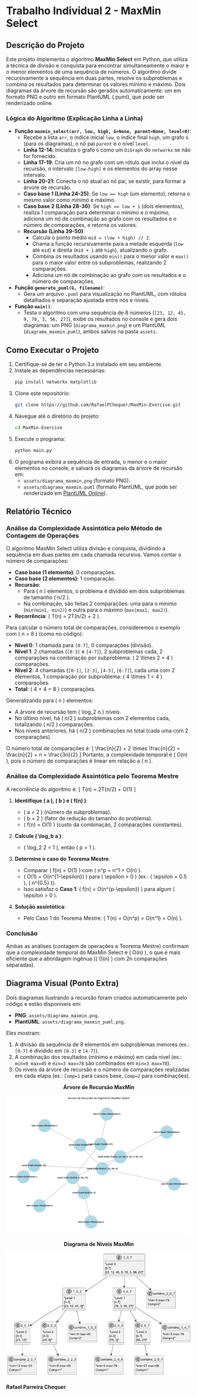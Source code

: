 # Trabalho Individual 2 - MaxMin Select

## Descrição do Projeto

Este projeto implementa o algoritmo **MaxMin Select** em Python, que utiliza a técnica de divisão e conquista para encontrar simultaneamente o maior e o menor elementos de uma sequência de números. O algoritmo divide recursivamente a sequência em duas partes, resolve os subproblemas e combina os resultados para determinar os valores mínimo e máximo. Dois diagramas da árvore de recursão são gerados automaticamente: um em formato PNG e outro em formato PlantUML (.puml), que pode ser renderizado online.

### Lógica do Algoritmo (Explicação Linha a Linha)

- **Função `maxmin_select(arr, low, high, G=None, parent=None, level=0)`**:
  - Recebe a lista `arr`, o índice inicial `low`, o índice final `high`, um grafo `G` (para os diagramas), o nó pai `parent` e o nível `level`.
  - **Linha 12-14**: Inicializa o grafo `G` como um `DiGraph` do `networkx` se não for fornecido.
  - **Linha 17-19**: Cria um nó no grafo com um rótulo que inclui o nível da recursão, o intervalo `[low-high]` e os elementos do array nesse intervalo.
  - **Linha 20-21**: Conecta o nó atual ao nó pai, se existir, para formar a árvore de recursão.
  - **Caso base 1 (Linha 24-25)**: Se `low == high` (um elemento), retorna o mesmo valor como mínimo e máximo.
  - **Caso base 2 (Linha 28-36)**: Se `high == low + 1` (dois elementos), realiza 1 comparação para determinar o mínimo e o máximo, adiciona um nó de combinação ao grafo com os resultados e o número de comparações, e retorna os valores.
  - **Recursão (Linha 39-50)**: 
    - Calcula o ponto médio `mid = (low + high) // 2`.
    - Chama a função recursivamente para a metade esquerda (`low` até `mid`) e direita (`mid + 1` até `high`), atualizando o grafo.
    - Combina os resultados usando `min()` para o menor valor e `max()` para o maior valor entre os subproblemas, realizando 2 comparações.
    - Adiciona um nó de combinação ao grafo com os resultados e o número de comparações.
- **Função `generate_puml(G, filename)`**:
  - Gera um arquivo `.puml` para visualização no PlantUML, com rótulos detalhados e separação ajustada entre nós e níveis.
- **Função `main()`**:
  - Testa o algoritmo com uma sequência de 8 números (`[23, 12, 45, 9, 78, 3, 56, 27]`), exibe os resultados no console e gera dois diagramas: um PNG (`diagrama_maxmin.png`) e um PlantUML (`diagrama_maxmin.puml`), ambos salvos na pasta `assets`.

## Como Executar o Projeto

1. Certifique-se de ter o Python 3.x instalado em seu ambiente.
2. Instale as dependências necessárias:
   ```bash
   pip install networkx matplotlib
   ```
3. Clone este repositório:
   ```bash
   git clone https://github.com/RafaelPChequer/MaxMin-Exercise.git
   ```
4. Navegue até o diretório do projeto:
   ```bash
   cd MaxMin-Exercise
   ```
5. Execute o programa:
   ```bash
   python main.py
   ```
6. O programa exibirá a sequência de entrada, o menor e o maior elementos no console, e salvará os diagramas da árvore de recursão em:
   - `assets/diagrama_maxmin.png` (formato PNG).
   - `assets/diagrama_maxmin.puml` (formato PlantUML, que pode ser renderizado em [PlantUML Online](http://www.plantuml.com/plantuml)).

## Relatório Técnico

### Análise da Complexidade Assintótica pelo Método de Contagem de Operações

O algoritmo MaxMin Select utiliza divisão e conquista, dividindo a sequência em duas partes em cada chamada recursiva. Vamos contar o número de comparações:

- **Caso base (1 elemento)**: 0 comparações.
- **Caso base (2 elementos)**: 1 comparação.
- **Recursão**: 
  - Para \( n \) elementos, o problema é dividido em dois subproblemas de tamanho \( n/2 \).
  - Na combinação, são feitas 2 comparações: uma para o mínimo (`min(min1, min2)`) e outra para o máximo (`max(max1, max2)`).
- **Recorrência**: \( T(n) = 2T(n/2) + 2 \).

Para calcular o número total de comparações, consideremos o exemplo com \( n = 8 \) (como no código):
- **Nível 0**: 1 chamada para `[0-7]`, 0 comparações (divisão).
- **Nível 1**: 2 chamadas (`[0-3]` e `[4-7]`), 2 subproblemas cada, 2 comparações na combinação por subproblema: \( 2 \times 2 = 4 \) comparações.
- **Nível 2**: 4 chamadas (`[0-1]`, `[2-3]`, `[4-5]`, `[6-7]`), cada uma com 2 elementos, 1 comparação por subproblema: \( 4 \times 1 = 4 \) comparações.
- **Total**: \( 4 + 4 = 8 \) comparações.

Generalizando para \( n \) elementos:
- A árvore de recursão tem \( \log_2 n \) níveis.
- No último nível, há \( n/2 \) subproblemas com 2 elementos cada, totalizando \( n/2 \) comparações.
- Nos níveis anteriores, há \( n/2 \) combinações no total (cada uma com 2 comparações).

O número total de comparações é:
\[
\frac{n}{2} + 2 \times \frac{n}{2} = \frac{n}{2} + n = \frac{3n}{2}
\]
Portanto, a complexidade temporal é \( O(n) \), pois o número de comparações é linear em relação a \( n \).

### Análise da Complexidade Assintótica pelo Teorema Mestre

A recorrência do algoritmo é:
\[ T(n) = 2T(n/2) + O(1) \]

1. **Identifique \( a \), \( b \) e \( f(n) \)**:
   - \( a = 2 \) (número de subproblemas).
   - \( b = 2 \) (fator de redução do tamanho do problema).
   - \( f(n) = O(1) \) (custo da combinação, 2 comparações constantes).

2. **Calcule \( \log_b a \)**:
   - \( \log_2 2 = 1 \), então \( p = 1 \).

3. **Determine o caso do Teorema Mestre**:
   - Comparar \( f(n) = O(1) \) com \( n^p = n^1 = O(n) \).
   - \( O(1) = O(n^{1-\epsilon}) \) para \( \epsilon > 0 \) (ex.: \( \epsilon = 0.5 \), \( n^{0.5} \)).
   - Isso satisfaz o **Caso 1**: \( f(n) = O(n^{p-\epsilon}) \) para algum \( \epsilon > 0 \).

4. **Solução assintótica**:
   - Pelo Caso 1 do Teorema Mestre: \( T(n) = O(n^p) = O(n^1) = O(n) \).

### Conclusão

Ambas as análises (contagem de operações e Teorema Mestre) confirmam que a complexidade temporal do MaxMin Select é \( O(n) \), o que é mais eficiente que a abordagem ingênua (\( O(n) \) com 2n comparações separadas).

## Diagrama Visual (Ponto Extra)

Dois diagramas ilustrando a recursão foram criados automaticamente pelo código e estão disponíveis em:
- **PNG**: `assets/diagrama_maxmin.png`.
- **PlantUML**: `assets/diagrama_maxmin_puml.png`.

Eles mostram:
1. A divisão da sequência de 8 elementos em subproblemas menores (ex.: `[0-7]` é dividido em `[0-3]` e `[4-7]`).
2. A combinação dos resultados (mínimo e máximo) em cada nível (ex.: `min=9 max=45` e `min=3 max=78` são combinados em `min=3 max=78`).
3. Os níveis da árvore de recursão e o número de comparações realizadas em cada etapa (ex.: `Comp=1` para casos base, `Comp=2` para combinações).

<p align="center"><strong>Árvore de Recursão MaxMin</strong></p>

![Diagrama MaxMin Select](assets/diagrama_maxmin.png)

<p align="center"><strong>Diagrama de Níveis MaxMin</strong></p>

![Diagrama MaxMin Select](assets/diagrama_maxmin_puml.png)

#### Rafael Parreira Chequer
